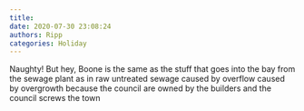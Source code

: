 ```yaml
---
title: 
date: 2020-07-30 23:08:24
authors: Ripp
categories: Holiday
---
```


 Naughty!   But hey, Boone is the same as the stuff that goes into the bay from the sewage plant as in raw untreated sewage caused by overflow caused by overgrowth because the council are owned by the builders and the council screws the town